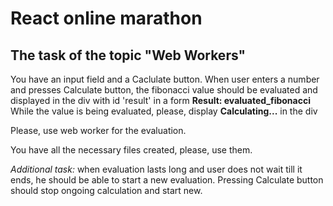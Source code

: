 # React online marathon

## The task of the topic "Web Workers"

You have an input field and a Caclulate button. 
When user enters a number and presses Calculate button, the fibonacci value should be evaluated and displayed in the div with id 'result' in a form **Result: evaluated_fibonacci**
While the value is being evaluated, please, display **Calculating...** in the div

Please, use web worker for the evaluation.

You have all the necessary files created, please, use them.

*Additional task:* when evaluation lasts long and user does not wait till it ends, he should be able to start a new evaluation. Pressing Calculate button should stop ongoing calculation and start new.